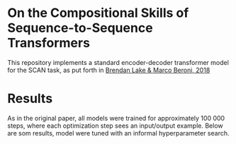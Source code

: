 # On the Compositional Skills of Sequence-to-Sequence Transformers

This repository implements a standard encoder-decoder transformer model for
the SCAN task, as put forth in [Brendan Lake & Marco Beroni, 2018](http://proceedings.mlr.press/v80/lake18a/lake18a.pdf)

# Results

As in the original paper, all models were trained for approximately 100 000
steps, where each optimization step sees an input/output example. Below are
som results, model were tuned with an  informal hyperparameter search.
